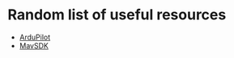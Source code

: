 # Random list of useful resources

- [ArduPilot](https://ardupilot.org/ardupilot/)
- [MavSDK](http://mavsdk-python-docs.s3-website.eu-central-1.amazonaws.com/)
